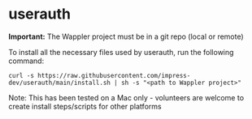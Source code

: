 # userauth

**Important:** The Wappler project must be in a git repo (local or remote)

To install all the necessary files used by userauth, run the following command:

```
curl -s https://raw.githubusercontent.com/impress-dev/userauth/main/install.sh | sh -s "<path to Wappler project>"
```

Note: This has been tested on a Mac only - volunteers are welcome to create install steps/scripts for other platforms
